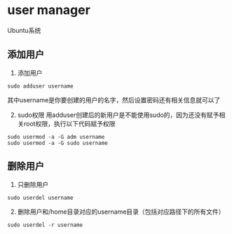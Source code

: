 # user manager

Ubuntu系统

## 添加用户
1. 添加用户
```
sudo adduser username
```
其中username是你要创建的用户的名字，然后设置密码还有相关信息就可以了

2. sudo权限
用adduser创建后的新用户是不能使用sudo的，因为还没有赋予相关root权限，执行以下代码赋予权限
```
sudo usermod -a -G adm username
sudo usermod -a -G sudo username
```

## 删除用户
1. 只删除用户
```
sudo userdel username
```
2. 删除用户和/home目录对应的username目录（包括对应路径下的所有文件）
```
sudo userdel -r username
```

